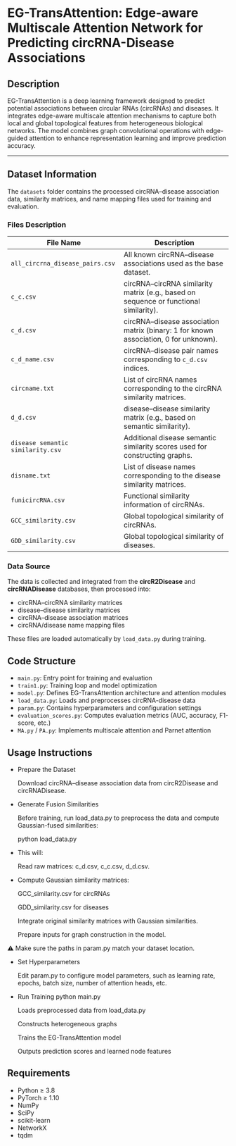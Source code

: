 # EG-TransAttention: Edge-aware Multiscale Attention Network for Predicting circRNA-Disease Associations

## Description
EG-TransAttention is a deep learning framework designed to predict potential associations between circular RNAs (circRNAs) and diseases. It integrates edge-aware multiscale attention mechanisms to capture both local and global topological features from heterogeneous biological networks. The model combines graph convolutional operations with edge-guided attention to enhance representation learning and improve prediction accuracy.

---
## Dataset Information

The `datasets` folder contains the processed circRNA–disease association data, similarity matrices, and name mapping files used for training and evaluation.  

### Files Description

| File Name                        | Description                                                                 |
|-----------------------------------|-----------------------------------------------------------------------------|
| `all_circrna_disease_pairs.csv`   | All known circRNA–disease associations used as the base dataset.            |
| `c_c.csv`                         | circRNA–circRNA similarity matrix (e.g., based on sequence or functional similarity). |
| `c_d.csv`                         | circRNA–disease association matrix (binary: 1 for known association, 0 for unknown). |
| `c_d_name.csv`                    | circRNA–disease pair names corresponding to `c_d.csv` indices.              |
| `circname.txt`                    | List of circRNA names corresponding to the circRNA similarity matrices.     |
| `d_d.csv`                         | disease–disease similarity matrix (e.g., based on semantic similarity).     |
| `disease semantic similarity.csv` | Additional disease semantic similarity scores used for constructing graphs. |
| `disname.txt`                     | List of disease names corresponding to the disease similarity matrices.     |
| `funicircRNA.csv`                 | Functional similarity information of circRNAs.                             |
| `GCC_similarity.csv`             | Global topological similarity of circRNAs.                                 |
| `GDD_similarity.csv`             | Global topological similarity of diseases.                                 |

### Data Source
The data is collected and integrated from the **circR2Disease** and **circRNADisease** databases, then processed into:
- circRNA–circRNA similarity matrices
- disease–disease similarity matrices
- circRNA–disease association matrices
- circRNA/disease name mapping files

These files are loaded automatically by `load_data.py` during training.


## Code Structure

- `main.py`: Entry point for training and evaluation  
- `train1.py`: Training loop and model optimization  
- `model.py`: Defines EG-TransAttention architecture and attention modules  
- `load_data.py`: Loads and preprocesses circRNA-disease data  
- `param.py`: Contains hyperparameters and configuration settings  
- `evaluation_scores.py`: Computes evaluation metrics (AUC, accuracy, F1-score, etc.)  
- `MA.py` / `PA.py`: Implements multiscale attention and Parnet attention  
 
## Usage Instructions
- Prepare the Dataset

  Download circRNA–disease association data from circR2Disease and circRNADisease.

- Generate Fusion Similarities

  Before training, run load_data.py to preprocess the data and compute Gaussian-fused similarities:

  python load_data.py

- This will:

  Read raw matrices: c_d.csv, c_c.csv, d_d.csv.

- Compute Gaussian similarity matrices:

  GCC_similarity.csv for circRNAs

  GDD_similarity.csv for diseases

  Integrate original similarity matrices with Gaussian similarities.

  Prepare inputs for graph construction in the model.

⚠️ Make sure the paths in param.py match your dataset location.

- Set Hyperparameters

  Edit param.py to configure model parameters, such as learning rate, epochs, batch size, number of attention heads, etc.

- Run Training
  python main.py

  Loads preprocessed data from load_data.py

  Constructs heterogeneous graphs

  Trains the EG-TransAttention model

  Outputs prediction scores and learned node features


## Requirements
- Python ≥ 3.8  
- PyTorch ≥ 1.10  
- NumPy  
- SciPy  
- scikit-learn  
- NetworkX  
- tqdm  

